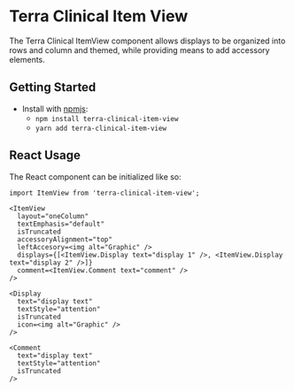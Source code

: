 # Terra Clinical Item View

The Terra Clinical ItemView component allows displays to be organized into rows and column and themed, while providing means to add accessory elements.

## Getting Started

- Install with [npmjs](https://www.npmjs.com):
  - `npm install terra-clinical-item-view`
  - `yarn add terra-clinical-item-view`

## React Usage

The React component can be initialized like so:
```
import ItemView from 'terra-clinical-item-view';

<ItemView
  layout="oneColumn"
  textEmphasis="default"
  isTruncated
  accessoryAlignment="top"
  leftAccesory=<img alt="Graphic" />
  displays={[<ItemView.Display text="display 1" />, <ItemView.Display text="display 2" />]}
  comment=<ItemView.Comment text="comment" />
/>

<Display
  text="display text"
  textStyle="attention"
  isTruncated
  icon=<img alt="Graphic" />
/>

<Comment
  text="display text"
  textStyle="attention"
  isTruncated
/>
```
